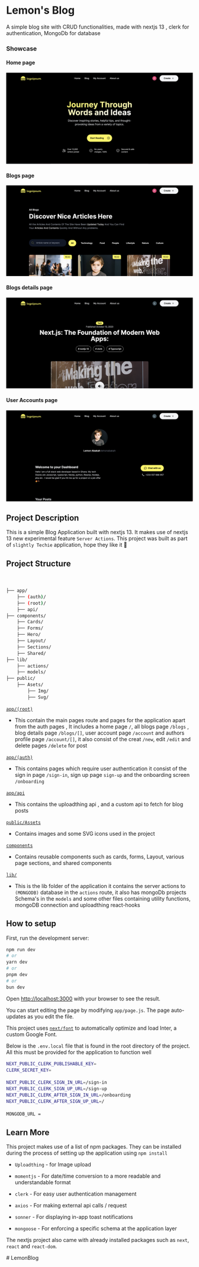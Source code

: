 
# Lemon's Blog
A simple blog site with CRUD functionalities, made with nextjs 13 , clerk for authentication, MongoDb for database

### Showcase

#### Home page

![Home page](https://github.com/philemon1112/LemonBlog/blob/main/public/Assets/Img/home.png)

#### Blogs page
![Blogs page](https://github.com/philemon1112/LemonBlog/blob/main/public/Assets/Img/blogs.png)

#### Blogs details page
![blog details page](https://github.com/philemon1112/LemonBlog/blob/main/public/Assets/Img/blogDetails.png)
#### User Accounts page
![user accounts](https://github.com/philemon1112/LemonBlog/blob/main/public/Assets/Img/accounts.png)
## Project Description
This is a simple Blog Application built with nextjs 13. It makes use of nextjs 13 new experimental feature `Server Actions`. This project was built as part of `slightly Techie` application, hope they like it 🥺
## Project Structure

```bash


├── app/
    ├── (auth)/
    ├── (root)/
    ├── api/
├── components/
    ├── Cards/
    ├── Forms/
    ├── Hero/
    ├── Layout/
    ├── Sections/
    ├── Shared/
├── lib/
    ├── actions/
    ├── models/
├── public/
    ├── Asets/
        ├── Img/
        ├── Svg/


```

[`app/(root)`]("app/(root)")

- This contain the main pages route and pages for the application apart from the auth pages , It includes a home page `/`, all blogs page `/blogs` , blog details page `/blogs/[]`, user account page `/account` and authors profile page `/account/[]`, it also consist of the creat `/new`, edit `/edit` and delete pages `/delete` for post

[`app/(auth)`]("app/(auth)")
- This contains pages which require user authentication it consist of the sign in page `/sign-in`, sign up page `sign-up` and the onboarding screen `/onboarding`

[`app/api`]("app/(api)")
- This contains the uploadthing api , and a custom api to fetch for blog posts

[`public/Assets`]("./public/Assets")

- Contains images and some SVG icons used in the project

[`components`]("/components")

- Contains reusable components such as cards, forms, Layout, various page sections, and shared components

[`lib/`]("lib")

- This is the lib folder of the application it contains the server actions to `(MONGODB)` database in the `actions` route, it also has mongoDb projects Schema's in the `models` and some other files containing utility functions, mongoDB connection and uploadthing react-hooks


## How to setup

First, run the development server:

```bash
npm run dev
# or
yarn dev
# or
pnpm dev
# or
bun dev
```

Open [http://localhost:3000](http://localhost:3000) with your browser to see the result.

You can start editing the page by modifying `app/page.js`. The page auto-updates as you edit the file.

This project uses [`next/font`](https://nextjs.org/docs/basic-features/font-optimization) to automatically optimize and load Inter, a custom Google Font.

Below is the `.env.local` file that is found in the root directory of the project. All this must be provided for the application to function well

``` bash
NEXT_PUBLIC_CLERK_PUBLISHABLE_KEY=
CLERK_SECRET_KEY=

NEXT_PUBLIC_CLERK_SIGN_IN_URL=/sign-in
NEXT_PUBLIC_CLERK_SIGN_UP_URL=/sign-up
NEXT_PUBLIC_CLERK_AFTER_SIGN_IN_URL=/onboarding
NEXT_PUBLIC_CLERK_AFTER_SIGN_UP_URL=/

MONGODB_URL =

```

## Learn More

This project makes use of a list of npm packages. They can be installed during the process of setting up the application using `npm install`

- `Uploadthing` - for Image upload
- `momentjs` - For date/time conversion to a more readable and understandable format
- `clerk` - For easy user authentication management

- `axios` - For making external api calls / request

- `sonner` - For displaying in-app toast notifications 

- `mongoose` -  For enforcing a specific schema at the application layer

The nextjs project also came with already installed packages such as `next`, `react` and `react-dom`.



#   L e m o n B l o g 
 
 